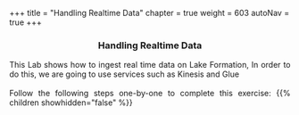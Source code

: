 +++
title = "Handling Realtime Data"
chapter = true
weight = 603
autoNav = true
+++

<center><h3>Handling Realtime Data</h3></center>


<div style="text-align: justify">
    This Lab shows how to ingest real time data on Lake Formation, In order to do this, we are going to use services such as Kinesis and Glue 
    <br/><br/>Follow the following steps one-by-one to complete this exercise:
    {{% children showhidden="false" %}}
</div>
